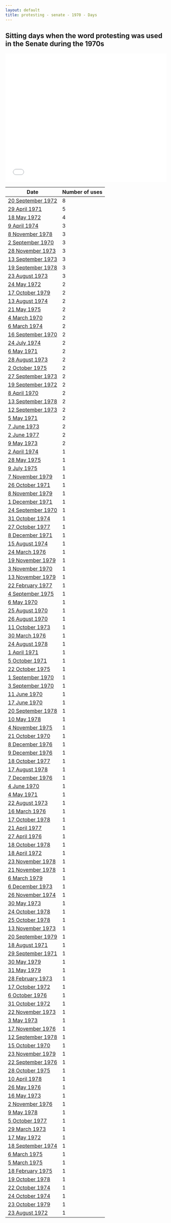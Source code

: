 ```yaml
---
layout: default
title: protesting - senate - 1970 - Days
---
```

## Sitting days when the word **protesting** was used in the Senate during the 1970s

<iframe width="100%" height="400" frameborder="0" scrolling="no" src="//plot.ly/~wragge/1689.embed"></iframe>

| Date | Number of uses |
|--------------|----------------|
|[20 September 1972](https://historichansard.net/senate/1972/19720920_senate_27_s53/)|8|
|[29 April 1971](https://historichansard.net/senate/1971/19710429_senate_27_s47/)|5|
|[18 May 1972](https://historichansard.net/senate/1972/19720518_senate_27_s52/)|4|
|[9 April 1974](https://historichansard.net/senate/1974/19740409_senate_28_s59/)|3|
|[8 November 1978](https://historichansard.net/senate/1978/19781108_senate_31_s79/)|3|
|[2 September 1970](https://historichansard.net/senate/1970/19700902_senate_27_s45/)|3|
|[28 November 1973](https://historichansard.net/senate/1973/19731128_senate_28_s58/)|3|
|[13 September 1973](https://historichansard.net/senate/1973/19730913_senate_28_s57/)|3|
|[19 September 1978](https://historichansard.net/senate/1978/19780919_senate_31_s78/)|3|
|[23 August 1973](https://historichansard.net/senate/1973/19730823_senate_28_s57/)|3|
|[24 May 1972](https://historichansard.net/senate/1972/19720524_senate_27_s52/)|2|
|[17 October 1979](https://historichansard.net/senate/1979/19791017_senate_31_s82/)|2|
|[13 August 1974](https://historichansard.net/senate/1974/19740813_senate_29_s61/)|2|
|[21 May 1975](https://historichansard.net/senate/1975/19750521_senate_29_s64/)|2|
|[4 March 1970](https://historichansard.net/senate/1970/19700304_senate_27_s43/)|2|
|[6 March 1974](https://historichansard.net/senate/1974/19740306_senate_28_s59/)|2|
|[16 September 1970](https://historichansard.net/senate/1970/19700916_senate_27_s45/)|2|
|[24 July 1974](https://historichansard.net/senate/1974/19740724_senate_29_s60/)|2|
|[6 May 1971](https://historichansard.net/senate/1971/19710506_senate_27_s48/)|2|
|[28 August 1973](https://historichansard.net/senate/1973/19730828_senate_28_s57/)|2|
|[2 October 1975](https://historichansard.net/senate/1975/19751002_senate_29_s65/)|2|
|[27 September 1973](https://historichansard.net/senate/1973/19730927_senate_28_s57/)|2|
|[19 September 1972](https://historichansard.net/senate/1972/19720919_senate_27_s53/)|2|
|[8 April 1970](https://historichansard.net/senate/1970/19700408_senate_27_s43/)|2|
|[13 September 1978](https://historichansard.net/senate/1978/19780913_senate_31_s78/)|2|
|[12 September 1973](https://historichansard.net/senate/1973/19730912_senate_28_s57/)|2|
|[5 May 1971](https://historichansard.net/senate/1971/19710505_senate_27_s48/)|2|
|[7 June 1973](https://historichansard.net/senate/1973/19730607_senate_28_s56/)|2|
|[2 June 1977](https://historichansard.net/senate/1977/19770602_senate_30_s73/)|2|
|[9 May 1973](https://historichansard.net/senate/1973/19730509_senate_28_s56/)|2|
|[2 April 1974](https://historichansard.net/senate/1974/19740402_senate_28_s59/)|1|
|[28 May 1975](https://historichansard.net/senate/1975/19750528_senate_29_s64/)|1|
|[9 July 1975](https://historichansard.net/senate/1975/19750709_senate_29_s64/)|1|
|[7 November 1979](https://historichansard.net/senate/1979/19791107_senate_31_s83/)|1|
|[26 October 1971](https://historichansard.net/senate/1971/19711026_senate_27_s50/)|1|
|[8 November 1979](https://historichansard.net/senate/1979/19791108_senate_31_s83/)|1|
|[1 December 1971](https://historichansard.net/senate/1971/19711201_senate_27_s50/)|1|
|[24 September 1970](https://historichansard.net/senate/1970/19700924_senate_27_s45/)|1|
|[31 October 1974](https://historichansard.net/senate/1974/19741031_senate_29_s62/)|1|
|[27 October 1977](https://historichansard.net/senate/1977/19771027_senate_30_s75/)|1|
|[8 December 1971](https://historichansard.net/senate/1971/19711208_senate_27_s50/)|1|
|[15 August 1974](https://historichansard.net/senate/1974/19740815_senate_29_s61/)|1|
|[24 March 1976](https://historichansard.net/senate/1976/19760324_senate_30_s67/)|1|
|[19 November 1979](https://historichansard.net/senate/1979/19791119_senate_31_s83/)|1|
|[3 November 1970](https://historichansard.net/senate/1970/19701103_senate_27_s46/)|1|
|[13 November 1979](https://historichansard.net/senate/1979/19791113_senate_31_s83/)|1|
|[22 February 1977](https://historichansard.net/senate/1977/19770222_senate_30_s71/)|1|
|[4 September 1975](https://historichansard.net/senate/1975/19750904_senate_29_s65/)|1|
|[6 May 1970](https://historichansard.net/senate/1970/19700506_senate_27_s43/)|1|
|[25 August 1970](https://historichansard.net/senate/1970/19700825_senate_27_s45/)|1|
|[26 August 1970](https://historichansard.net/senate/1970/19700826_senate_27_s45/)|1|
|[11 October 1973](https://historichansard.net/senate/1973/19731011_senate_28_s57/)|1|
|[30 March 1976](https://historichansard.net/senate/1976/19760330_senate_30_s67/)|1|
|[24 August 1978](https://historichansard.net/senate/1978/19780824_senate_31_s78/)|1|
|[1 April 1971](https://historichansard.net/senate/1971/19710401_senate_27_s47/)|1|
|[5 October 1971](https://historichansard.net/senate/1971/19711005_senate_27_s49/)|1|
|[22 October 1975](https://historichansard.net/senate/1975/19751022_senate_29_s66/)|1|
|[1 September 1970](https://historichansard.net/senate/1970/19700901_senate_27_s45/)|1|
|[3 September 1970](https://historichansard.net/senate/1970/19700903_senate_27_s45/)|1|
|[11 June 1970](https://historichansard.net/senate/1970/19700611_senate_27_s44/)|1|
|[17 June 1970](https://historichansard.net/senate/1970/19700617_senate_27_s44/)|1|
|[20 September 1978](https://historichansard.net/senate/1978/19780920_senate_31_s78/)|1|
|[10 May 1978](https://historichansard.net/senate/1978/19780510_senate_31_s77/)|1|
|[4 November 1975](https://historichansard.net/senate/1975/19751104_senate_29_s66/)|1|
|[21 October 1970](https://historichansard.net/senate/1970/19701021_senate_27_s46/)|1|
|[8 December 1976](https://historichansard.net/senate/1976/19761208_senate_30_s70/)|1|
|[9 December 1976](https://historichansard.net/senate/1976/19761209_senate_30_s70/)|1|
|[18 October 1977](https://historichansard.net/senate/1977/19771018_senate_30_s75/)|1|
|[17 August 1978](https://historichansard.net/senate/1978/19780817_senate_31_s78/)|1|
|[7 December 1976](https://historichansard.net/senate/1976/19761207_senate_30_s70/)|1|
|[4 June 1970](https://historichansard.net/senate/1970/19700604_senate_27_s44/)|1|
|[4 May 1971](https://historichansard.net/senate/1971/19710504_senate_27_s48/)|1|
|[22 August 1973](https://historichansard.net/senate/1973/19730822_senate_28_s57/)|1|
|[16 March 1976](https://historichansard.net/senate/1976/19760316_senate_30_s67/)|1|
|[17 October 1978](https://historichansard.net/senate/1978/19781017_senate_31_s79/)|1|
|[21 April 1977](https://historichansard.net/senate/1977/19770421_senate_30_s72/)|1|
|[27 April 1976](https://historichansard.net/senate/1976/19760427_senate_30_s68/)|1|
|[18 October 1978](https://historichansard.net/senate/1978/19781018_senate_31_s79/)|1|
|[18 April 1972](https://historichansard.net/senate/1972/19720418_senate_27_s51/)|1|
|[23 November 1978](https://historichansard.net/senate/1978/19781123_senate_31_s79/)|1|
|[21 November 1978](https://historichansard.net/senate/1978/19781121_senate_31_s79/)|1|
|[6 March 1979](https://historichansard.net/senate/1979/19790306_SENATE_31_S80/)|1|
|[6 December 1973](https://historichansard.net/senate/1973/19731206_senate_28_s58/)|1|
|[26 November 1974](https://historichansard.net/senate/1974/19741126_senate_29_s62/)|1|
|[30 May 1973](https://historichansard.net/senate/1973/19730530_senate_28_s56/)|1|
|[24 October 1978](https://historichansard.net/senate/1978/19781024_senate_31_s79/)|1|
|[25 October 1978](https://historichansard.net/senate/1978/19781025_senate_31_s79/)|1|
|[13 November 1973](https://historichansard.net/senate/1973/19731113_senate_28_s58/)|1|
|[20 September 1979](https://historichansard.net/senate/1979/19790920_senate_31_s82/)|1|
|[18 August 1971](https://historichansard.net/senate/1971/19710818_senate_27_s49/)|1|
|[29 September 1971](https://historichansard.net/senate/1971/19710929_senate_27_s49/)|1|
|[30 May 1979](https://historichansard.net/senate/1979/19790530_senate_31_s81/)|1|
|[31 May 1979](https://historichansard.net/senate/1979/19790531_senate_31_s81/)|1|
|[28 February 1973](https://historichansard.net/senate/1973/19730228_senate_28_s55/)|1|
|[17 October 1972](https://historichansard.net/senate/1972/19721017_senate_27_s54/)|1|
|[6 October 1976](https://historichansard.net/senate/1976/19761006_senate_30_s69/)|1|
|[31 October 1972](https://historichansard.net/senate/1972/19721031_senate_27_s54/)|1|
|[22 November 1973](https://historichansard.net/senate/1973/19731122_senate_28_s58/)|1|
|[3 May 1973](https://historichansard.net/senate/1973/19730503_senate_28_s55/)|1|
|[17 November 1976](https://historichansard.net/senate/1976/19761117_senate_30_s70/)|1|
|[12 September 1978](https://historichansard.net/senate/1978/19780912_senate_31_s78/)|1|
|[15 October 1970](https://historichansard.net/senate/1970/19701015_senate_27_s46/)|1|
|[23 November 1979](https://historichansard.net/senate/1979/19791123_senate_31_s83/)|1|
|[22 September 1976](https://historichansard.net/senate/1976/19760922_senate_30_s69/)|1|
|[28 October 1975](https://historichansard.net/senate/1975/19751028_senate_29_s66/)|1|
|[10 April 1978](https://historichansard.net/senate/1978/19780410_senate_31_s76/)|1|
|[26 May 1976](https://historichansard.net/senate/1976/19760526_senate_30_s68/)|1|
|[16 May 1973](https://historichansard.net/senate/1973/19730516_senate_28_s56/)|1|
|[2 November 1976](https://historichansard.net/senate/1976/19761102_senate_30_s69/)|1|
|[9 May 1978](https://historichansard.net/senate/1978/19780509_senate_31_s77/)|1|
|[5 October 1977](https://historichansard.net/senate/1977/19771005_senate_30_s74/)|1|
|[29 March 1973](https://historichansard.net/senate/1973/19730329_senate_28_s55/)|1|
|[17 May 1972](https://historichansard.net/senate/1972/19720517_senate_27_s52/)|1|
|[18 September 1974](https://historichansard.net/senate/1974/19740918_senate_29_s61/)|1|
|[6 March 1975](https://historichansard.net/senate/1975/19750306_senate_29_s63/)|1|
|[5 March 1975](https://historichansard.net/senate/1975/19750305_senate_29_s63/)|1|
|[18 February 1975](https://historichansard.net/senate/1975/19750218_senate_29_s63/)|1|
|[19 October 1978](https://historichansard.net/senate/1978/19781019_senate_31_s79/)|1|
|[22 October 1974](https://historichansard.net/senate/1974/19741022_senate_29_s61/)|1|
|[24 October 1974](https://historichansard.net/senate/1974/19741024_senate_29_s61/)|1|
|[23 October 1979](https://historichansard.net/senate/1979/19791023_senate_31_s83/)|1|
|[23 August 1972](https://historichansard.net/senate/1972/19720823_senate_27_s53/)|1|
